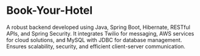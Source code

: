 # Book-Your-Hotel
 A robust backend developed using Java, Spring Boot, Hibernate, RESTful APIs, and Spring Security. It integrates Twilio for messaging, AWS services for cloud solutions, and MySQL with JDBC for database management. Ensures scalability, security, and efficient client-server communication.
